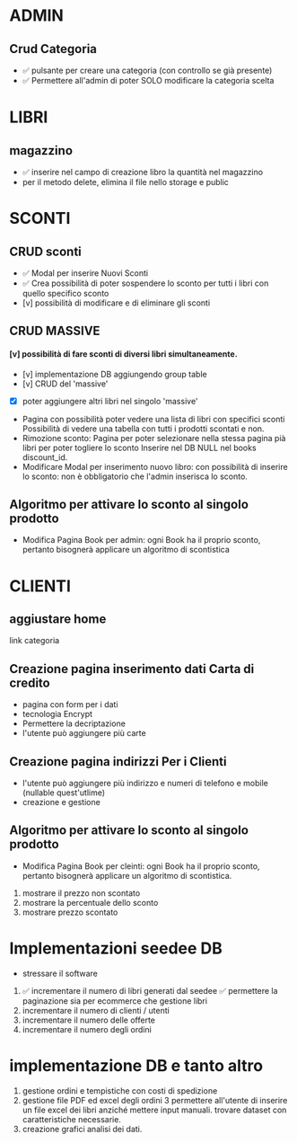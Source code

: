 # ADMIN
## Crud Categoria
- ✅ pulsante per creare una categoria (con controllo se già presente)
- ✅ Permettere all'admin di poter SOLO modificare la categoria scelta 

# LIBRI
## magazzino 
- ✅ inserire nel campo di creazione libro la quantità nel magazzino
- per il metodo delete, elimina il file  nello storage e public 

# SCONTI 
## CRUD sconti
- ✅ Modal per inserire Nuovi Sconti
- ✅ Crea possibilità di poter sospendere lo sconto per tutti i libri con quello specifico sconto
- [v] possibilità di modificare e di eliminare  gli sconti

## CRUD MASSIVE
#### [v] possibilità di fare sconti di diversi libri simultaneamente. 
- [v] implementazione DB aggiungendo group table
- [v] CRUD del 'massive'
- [x] poter aggiungere altri libri nel singolo 'massive'

- Pagina con possibilità poter vedere una lista di libri con specifici sconti
Possibilità di vedere una tabella con tutti i prodotti scontati e non.
- Rimozione sconto:
Pagina per poter selezionare nella stessa pagina pià libri per poter togliere lo sconto Inserire nel DB NULL nel books discount_id.
- Modificare Modal per inserimento nuovo libro:
 con possibilità di inserire lo sconto: non è obbligatorio che l'admin inserisca lo sconto.

## Algoritmo per attivare lo sconto al singolo prodotto
- Modifica Pagina Book per admin:
ogni Book ha il proprio sconto, pertanto bisognerà applicare un algoritmo di scontistica

## 
# CLIENTI
## aggiustare home
link categoria
## Creazione pagina inserimento dati Carta di credito
- pagina con form per i dati
- tecnologia Encrypt
- Permettere la decriptazione
- l'utente può aggiungere più carte

## Creazione pagina indirizzi Per i Clienti
- l'utente può aggiungere più indirizzo e numeri di telefono e mobile (nullable quest'utlime)
- creazione e gestione 

## Algoritmo per attivare lo sconto al singolo prodotto
- Modifica Pagina Book per cleinti:
ogni Book ha il proprio sconto, pertanto bisognerà applicare un algoritmo di scontistica.
1. mostrare il prezzo non scontato
2. mostrare la percentuale dello sconto
3. mostrare prezzo scontato


# Implementazioni seedee DB 
- stressare il software
1. ✅ incrementare il numero di libri generati dal seedee
✅ permettere la paginazione sia per ecommerce che gestione libri
2. incrementare il numero di clienti / utenti 
3. incrementare il numero delle offerte 
4. incrementare il numero degli ordini 

# implementazione DB e tanto altro
1. gestione ordini e tempistiche con costi di spedizione
2. gestione file PDF ed excel degli ordini 
3 permettere all'utente di inserire un file excel dei libri anziché mettere input manuali. trovare dataset con caratteristiche necessarie.
4. creazione grafici analisi dei dati.

